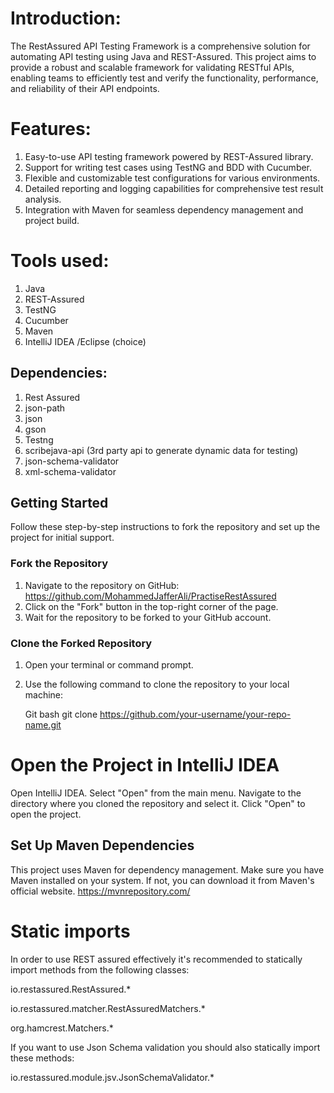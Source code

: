 # Introduction:

The RestAssured API Testing Framework is a comprehensive solution for automating API testing using Java and REST-Assured. This project aims to provide a robust and scalable framework for validating RESTful APIs, enabling teams to efficiently test and verify the functionality, performance, and reliability of their API endpoints.

# Features:

1. Easy-to-use API testing framework powered by REST-Assured library.
2. Support for writing test cases using TestNG and BDD with Cucumber.
3. Flexible and customizable test configurations for various environments.
4. Detailed reporting and logging capabilities for comprehensive test result analysis.
5. Integration with Maven for seamless dependency management and project build.

# Tools used: 
1. Java
2. REST-Assured
3. TestNG
4. Cucumber
5. Maven
6. IntelliJ IDEA /Eclipse (choice)

## Dependencies:
1. Rest Assured
2. json-path
3. json
4. gson
5. Testng
6. scribejava-api (3rd party api to generate dynamic data for testing)
7. json-schema-validator
8. xml-schema-validator


## Getting Started

Follow these step-by-step instructions to fork the repository and set up the project for initial support.


### Fork the Repository

1. Navigate to the repository on GitHub: https://github.com/MohammedJafferAli/PractiseRestAssured
2. Click on the "Fork" button in the top-right corner of the page.
3. Wait for the repository to be forked to your GitHub account.

### Clone the Forked Repository

1. Open your terminal or command prompt.
2. Use the following command to clone the repository to your local machine:

   Git bash
   git clone https://github.com/your-username/your-repo-name.git

# Open the Project in IntelliJ IDEA

Open IntelliJ IDEA.
Select "Open" from the main menu.
Navigate to the directory where you cloned the repository and select it.
Click "Open" to open the project.
## Set Up Maven Dependencies
This project uses Maven for dependency management. Make sure you have Maven installed on your system. 
If not, you can download it from Maven's official website. https://mvnrepository.com/

# Static imports
In order to use REST assured effectively it's recommended to statically import methods from the following classes:

io.restassured.RestAssured.*

io.restassured.matcher.RestAssuredMatchers.*

org.hamcrest.Matchers.*

If you want to use Json Schema validation you should also statically import these methods:


io.restassured.module.jsv.JsonSchemaValidator.*


